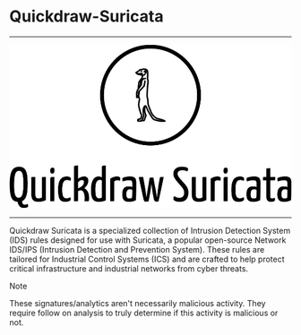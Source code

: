 # Quickdraw-Suricata

---

<div align="center">
  <img src="img/quickdraw_logo.png" alt="Platform Logo">
</div>

---

Quickdraw Suricata is a specialized collection of Intrusion Detection System (IDS) rules designed for use with Suricata, a popular open-source Network IDS/IPS (Intrusion Detection and Prevention System). These rules are tailored for Industrial Control Systems (ICS) and are crafted to help protect critical infrastructure and industrial networks from cyber threats.

> [!Note]
> These signatures/analytics aren't necessarily malicious activity. They require follow on analysis to truly determine if this activity is malicious or not.